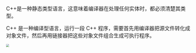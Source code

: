 C++是一种静态类型语言，这意味着编译器在处理任何实体时，都必须清楚其类型。

C++ 是一种编译型语言，运行一段 C++ 程序，需要首先用编译器把源文件转化成对象文件，然后再用链接器把这些对象文件组合生成可执行程序。

<img src="C:\Users\GaoWei\Desktop\C++笔记\picture\cpp编译过程.png" style="zoom:50%;" />

